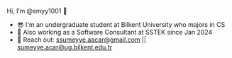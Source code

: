 Hi, I’m @smyy1001 👋 

- 😎 I'm an undergraduate student at Bilkent University who majors in CS
- 💼 Also working as a Software Consultant at SSTEK since Jan 2024
- 📨 Reach out: ssumeyye.aacar@gmail.com || sumeyye.acar@ug.bilkent.edu.tr

<!-- ![Anurag's GitHub stats](https://github-readme-stats.vercel.app/api?username=smyy1001&show_icons=true&theme=transparent) -->
